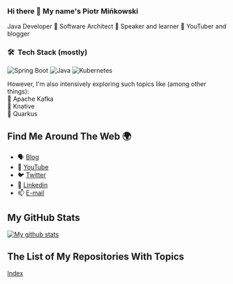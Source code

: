 ### Hi there 👋 My name's Piotr Mińkowski 

Java Developer 🔹 Software Architect 🔹 Speaker and learner 🔹 YouTuber and blogger

### 🛠 &nbsp;Tech Stack (mostly)

![Spring Boot](https://img.shields.io/badge/springboot-%236DB33F.svg?style=for-the-badge&logo=springboot&logoColor=white)
![Java](https://img.shields.io/badge/java-%23ED8B00.svg?style=for-the-badge&logo=java&logoColor=white)
![Kubernetes](https://img.shields.io/badge/kubernetes-326CE5.svg?style=for-the-badge&logo=kubernetes&logoColor=white)

However, I'm also intensively exploring such topics like (among other things): \
🔹 Apache Kafka \
🔹 Knative \
🔹 Quarkus

## Find Me Around The Web 🌍

- 🗣 [Blog](https://piotrminkowski.com)
- 🔴 [YouTube](https://www.youtube.com/channel/UCAieNgran7umupT_D50KaGw)
- 🐦 [Twitter](https://twitter.com/piotr_minkowski)
- 🔗 [Linkedin](https://www.linkedin.com/in/piotrminkowski/)
- 📫 [E-mail](mailto:piotr.minkowski@gmail.com)

## My GitHub Stats

<a href="https://github.com/piomin">
 <img align="center" src="https://github-readme-stats.vercel.app/api?username=piomin&show_icons=true&theme=light&line_height=27&include_all_commits=true&count_private=true&hide=issues,prs,contribs" alt="My github stats"/>
</a>

## The List of My Repositories With Topics

<a href="https://github.com/piomin/repo-index">Index</a>
